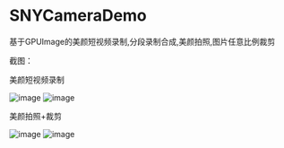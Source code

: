 # SNYCameraDemo
基于GPUImage的美颜短视频录制,分段录制合成,美颜拍照,图片任意比例裁剪

截图：

美颜短视频录制

 ![image](https://github.com/songnaiyin/SNYCameraDemo/blob/master/screenshots/IMG_1687.jpg)
 ![image](https://github.com/songnaiyin/SNYCameraDemo/blob/master/screenshots/IMG_1689.jpg)

美颜拍照+裁剪

 ![image](https://github.com/songnaiyin/SNYCameraDemo/blob/master/screenshots/IMG_1691.jpg)
 ![image](https://github.com/songnaiyin/SNYCameraDemo/blob/master/screenshots/IMG_1692.jpg)

